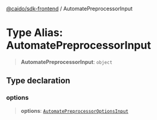 [@caido/sdk-frontend](../index.md) / AutomatePreprocessorInput

# Type Alias: AutomatePreprocessorInput

> **AutomatePreprocessorInput**: `object`

## Type declaration

### options

> **options**: [`AutomatePreprocessorOptionsInput`](AutomatePreprocessorOptionsInput.md)
